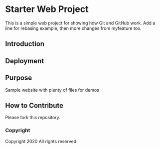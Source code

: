 # Starter Web Project

This is a simple web project for showing how Git and GitHub work. 
Add a line for rebasing example, 
then more changes from myfeature too.

## Introduction

## Deployment

## Purpose

Sample website with plenty of files for demos

## How to Contribute

Please fork this repository.

### Copyright

Copyright 2020 All rights reserved.